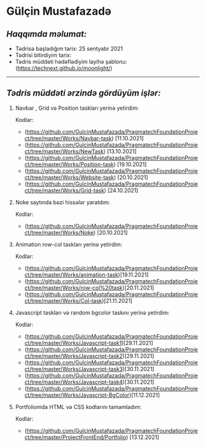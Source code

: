 # Gülçin Mustafazadə
## _Haqqımda məlumat:_
 * Tədrisə başladığım tarix:  25 sentyabr 2021
 * Tədrisi bitirdiyim tarix:
 * Tədris müddəti hədəflədiyim layihə şablonu:(https://technext.github.io/moonlight/)

 ---

 ## _Tədris müddəti ərzində gördüyüm işlər:_
  
1. Navbar , Grid və Position taskları yerinə yetirdim:
   
   Kodlar:
     * (https://github.com/GulcinMustafazada/PragmatechFoundationProject/tree/master/Works/Navbar-task) [11.10.2021]
     * (https://github.com/GulcinMustafazada/PragmatechFoundationProject/tree/master/Works/NewTask) [13.10.2021]
     * (https://github.com/GulcinMustafazada/PragmatechFoundationProject/tree/master/Works/Position-task) [19.10.2021]
     * (https://github.com/GulcinMustafazada/PragmatechFoundationProject/tree/master/Works/Website-task) [20.10.2021]
     * (https://github.com/GulcinMustafazada/PragmatechFoundationProject/tree/master/Works/Grid-task) [24.10.2021]
     
2. Noke saytında bəzi hissələr yaratdım:
   
   Kodlar:
    * (https://github.com/GulcinMustafazada/PragmatechFoundationProject/tree/master/Works/Noke) [20.10.2021]

3. Animation row-col taskları yerinə yetirdim:
   
    Kodlar:
     * (https://github.com/GulcinMustafazada/PragmatechFoundationProject/tree/master/Works/animation-task)[19.11.2021]
     * (https://github.com/GulcinMustafazada/PragmatechFoundationProject/tree/master/Works/row-col%20task)[20.11.2021]
     * (https://github.com/GulcinMustafazada/PragmatechFoundationProject/tree/master/Works/Col-task)[21.11.2021]



4. Javascript taskları və random bgcolor taskını yerinə yetirdim:
     
   Kodlar:
     * (https://github.com/GulcinMustafazada/PragmatechFoundationProject/tree/master/Works/Javascript-task1)[29.11.2021]
   * (https://github.com/GulcinMustafazada/PragmatechFoundationProject/tree/master/Works/Javascript-task2)[29.11.2021]
   * (https://github.com/GulcinMustafazada/PragmatechFoundationProject/tree/master/Works/Javascript-task3)[30.11.2021]
   * (https://github.com/GulcinMustafazada/PragmatechFoundationProject/tree/master/Works/Javascript-task4)[30.11.2021]
   * (https://github.com/GulcinMustafazada/PragmatechFoundationProject/tree/master/Works/Javascript-BgColor)[11.12.2021]

5. Portfoliomda HTML və CSS kodlarını tamamladım:
   
   Kodlar:
     * (https://github.com/GulcinMustafazada/PragmatechFoundationProject/tree/master/ProjectFrontEnd/Portfolio) [13.12.2021]

